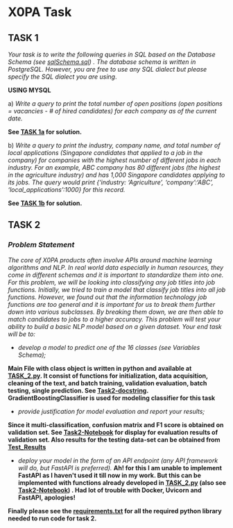 # X0PA Task
## TASK 1
*Your task is to write the following queries in SQL based on the Database Schema (see [sqlSchema.sql](https://github.com/koulakhilesh/x0pa-task/blob/master/sqlSchema.sql)) . The database schema is written in PostgreSQL. However, you are free to use any SQL dialect but please specify the  SQL dialect you are using*.

**USING MYSQL**

a) *Write a query to print the total number of open positions (open positions = vacancies - # of hired candidates) for each company as of the current date.*

**See [TASK 1a](https://github.com/koulakhilesh/x0pa-task/blob/master/TASK1_A.sql) for solution.**

b) *Write a query to print the industry, company name, and total number of local applications (Singapore candidates that applied to a job in the company) for companies with the highest number of different jobs in each industry. For an example, ABC company has 80 different jobs (the highest in the agriculture industry) and has 1,000 Singapore candidates applying to its jobs. The query would print {‘industry: ‘Agriculture’, ‘company’:‘ABC’, ‘local_applications’:1000} for this record.*

**See [TASK 1b](https://github.com/koulakhilesh/x0pa-task/blob/master/TASK1_B.sql) for solution.**

## TASK 2 
### *Problem Statement*
*The core of X0PA products often involve APIs around machine learning algorithms and NLP. In real world data especially in human resources, they come in different schemas and it is important to standardize them into one. For this problem, we will be looking into classifying any job titles into job functions. Initially, we tried to train a model that classify job titles into all job functions. However, we found out that the information technology job functions are too general and it is important for us to break them further down into various subclasses. By breaking them down, we are then able to match candidates to jobs to a higher accuracy. This problem will test your ability to build a basic NLP model based on a given dataset. Your end task will be to:* 

* *develop a model to predict one of the 16 classes (see Variables Schema);*

**Main File with class object is written in python and available at [TASK_2.py](https://github.com/koulakhilesh/x0pa-task/blob/master/Task2.py). It consist of  functions for initialization, data acquisition, cleaning of the text, and batch training, validation evaluation, batch testing, single prediction. See [Task2-docstring](https://github.com/koulakhilesh/x0pa-task/blob/master/Task2_docstring.txt). GradientBoostingClassifier is used for modeling classifier for this task**

* *provide justification for model evaluation and report your results;*

**Since it multi-classification, confusion matrix and F1 score is obtained on validation set. See [Task2-Notebook](https://github.com/koulakhilesh/x0pa-task/blob/master/Task2_NB.ipynb) for display for evaluation results of validation set. Also results for the testing data-set can be obtained from [Test_Results](https://github.com/koulakhilesh/x0pa-task/blob/master/test_y_pred.csv)**

* *deploy your model in the form of an API endpoint (any API framework will do, but FastAPI is
preferred).*
**Ah! for this I am unable to implement FastAPI as I haven't used it till now in my work. But this can be implemented with functions already developed in [TASK_2.py](https://github.com/koulakhilesh/x0pa-task/blob/master/Task2.py) (also see [Task2-Notebook](https://github.com/koulakhilesh/x0pa-task/blob/master/Task2_NB.ipynb)) . Had lot of trouble with Docker, Uvicorn and FastAPI, apologies!**

**Finally please see the [requirements.txt](https://github.com/koulakhilesh/x0pa-task/blob/master/requirements.txt) for all the required python library needed to run code for task 2.**
